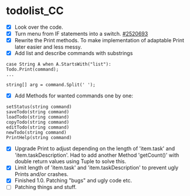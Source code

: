 # todolist_CC

- [x] Look over the code.
- [x] Turn menu from IF statements into a switch. [#2520693](https://github.com/CarlCarnmo/todolist_15/commit/25206935b1624195f239ba9c8b457dbbef3f3441)
- [x] Rewrite the Print methods. To make implementation of adaptable Print later easier and less messy.
- [x] Add list and describe commands with substrings
```
case String A when A.StartsWith("list"):
Todo.Print(command);
...

string[] arg = command.Split(' ');
```
- [x] Add Methods for wanted commands one by one:
```
setStatus(string command)
saveTodo(string command)
loadTodo(string command)
copyTodo(string command)
editTodo(string command)
newTodo(string command)
PrintHelp(string command)
```
- [x] Upgrade Print to adjust depending on the length of 'item.task' and 'item.taskDescription'. Had to add another Method 'getCount()' with double return values using Tuple to solve this.
- [x] Limit length of 'item.task' and 'item.taskDescription' to prevent ugly Prints and/or crashes.
- [x] Finished 1.0. Patching "bugs" and ugly code etc.
- [ ] Patching things and stuff.
